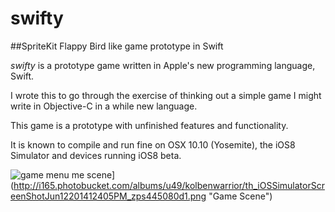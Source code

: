swifty
======

##SpriteKit Flappy Bird like game prototype in Swift

*swifty* is a prototype game written in Apple's new programming language, Swift.

I wrote this to go through the exercise of thinking out a simple game I might write
in Objective-C in a while new language. 

This game is a prototype with unfinished features and functionality. 

It is known to compile and run fine on OSX 10.10 (Yosemite), the iOS8 Simulator
and devices running iOS8 beta.

![game menu](http://i165.photobucket.com/albums/u49/kolbenwarrior/th_iOSSimulatorScreenShotJun12201412405PM_zps445080d1.png "Game Menu")
me scene](http://i165.photobucket.com/albums/u49/kolbenwarrior/th_iOSSimulatorScreenShotJun12201412405PM_zps445080d1.png "Game Scene")
